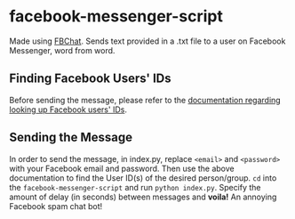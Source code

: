 # facebook-messenger-script
Made using [FBChat](https://github.com/carpedm20/fbchat "Thank you FBChat <3").
Sends text provided in a .txt file to a user on Facebook Messenger, word from word.

## Finding Facebook Users' IDs
Before sending the message, please refer to the [documentation regarding looking up Facebook users' IDs](https://fbchat.readthedocs.io/en/stable/examples.html#examples "FBChat Docs").

## Sending the Message
In order to send the message, in index.py, replace `<email>` and `<password>` with your Facebook email and password. Then use the above documentation to find the User ID(s) of the desired person/group. `cd` into the `facebook-messenger-script` and run `python index.py`. Specify the amount of delay (in seconds) between messages and **voila!** An annoying Facebook spam chat bot!
